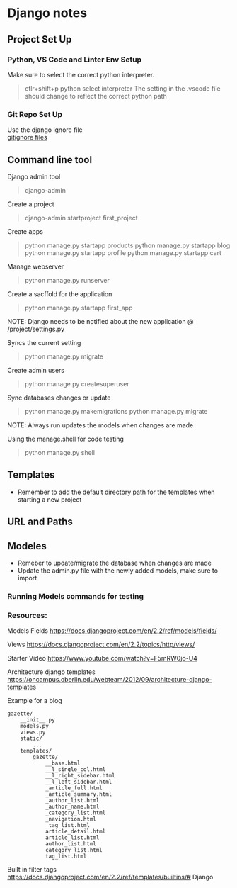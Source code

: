 # Django notes

## Project Set Up

### Python, VS Code and Linter Env Setup

Make sure to select the correct python interpreter.
> ctlr+shift+p
> python select interpreter
The setting in the .vscode file should change to reflect the correct python path

### Git Repo Set Up 

Use the django ignore file  
[gitignore files](https://gitignore.io/)

## Command line tool 

Django admin tool
> django-admin

Create a project
> django-admin startproject first_project

Create apps
> python manage.py startapp products
> python manage.py startapp blog
> python manage.py startapp profile
> python manage.py startapp cart

Manage webserver
> python manage.py runserver

Create a sacffold for the application
> python manage.py startapp first_app

NOTE: Django needs to be notified about the new application @ /project/settings.py

Syncs the current setting
> python manage.py migrate

Create admin users
> python manage.py createsuperuser

Sync databases changes or update
> python manage.py makemigrations
> python manage.py migrate

NOTE: Always run updates the models when changes are made

Using the manage.shell for code testing
> python manage.py shell

## Templates

- Remember to add the default directory path for the templates when starting a new project

## URL and Paths

## Modeles

- Remeber to update/migrate the database when changes are made
- Update the admin.py file with the newly added models, make sure to import

### Running Models commands for testing



### Resources:

Models Fields
https://docs.djangoproject.com/en/2.2/ref/models/fields/

Views
https://docs.djangoproject.com/en/2.2/topics/http/views/

Starter Video
https://www.youtube.com/watch?v=F5mRW0jo-U4

Architecture django templates
https://oncampus.oberlin.edu/webteam/2012/09/architecture-django-templates

Example for a blog
``` text
gazette/
    __init__.py
    models.py
    views.py
    static/
        ...
    templates/
        gazette/
            __base.html
            __l_single_col.html
            __l_right_sidebar.html
            __l_left_sidebar.html
            _article_full.html
            _article_summary.html
            _author_list.html
            _author_name.html
            _category_list.html
            _navigation.html
            _tag_list.html
            article_detail.html
            article_list.html
            author_list.html
            category_list.html
            tag_list.html
```

Built in filter tags
https://docs.djangoproject.com/en/2.2/ref/templates/builtins/# Django
